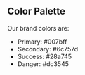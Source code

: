 ## Color Palette

Our brand colors are:

- Primary: #007bff
- Secondary: #6c757d
- Success: #28a745
- Danger: #dc3545